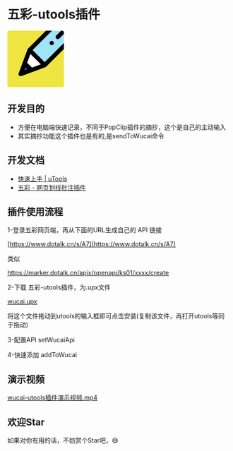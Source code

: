 # 五彩-utools插件

![](src/logo.png)

## 开发目的
- 方便在电脑端快速记录，不同于PopClip插件的摘抄，这个是自己的主动输入
- 其实摘抄功能这个插件也是有的,是sendToWucai命令

## 开发文档
- [快速上手 | uTools](https://u.tools/docs/developer/welcome.html#plugin-json )
- [五彩 - 网页划线批注插件](https://www.yuque.com/makediff/wucai )

## 插件使用流程
1-登录五彩网页端，再从下面的URL生成自己的 API 链接

[https://www.dotalk.cn/s/A7](https://www.dotalk.cn/s/A7)

类似

https://marker.dotalk.cn/apix/openapi/ks01/xxxx/create

2-下载 五彩-utools插件，为.upx文件

[wucai.upx](dist/wucai-note-1.0.2.upx)

将这个文件拖动到utools的输入框即可点击安装(复制该文件，再打开utools等同于拖动)

3-配置API setWucaiApi

4-快速添加 addToWucai

## 演示视频
[wucai-utools插件演示视频.mp4](assets/wucai-utools插件演示视频.mp4)

## 欢迎Star

如果对你有用的话，不妨赏个Star吧，😄